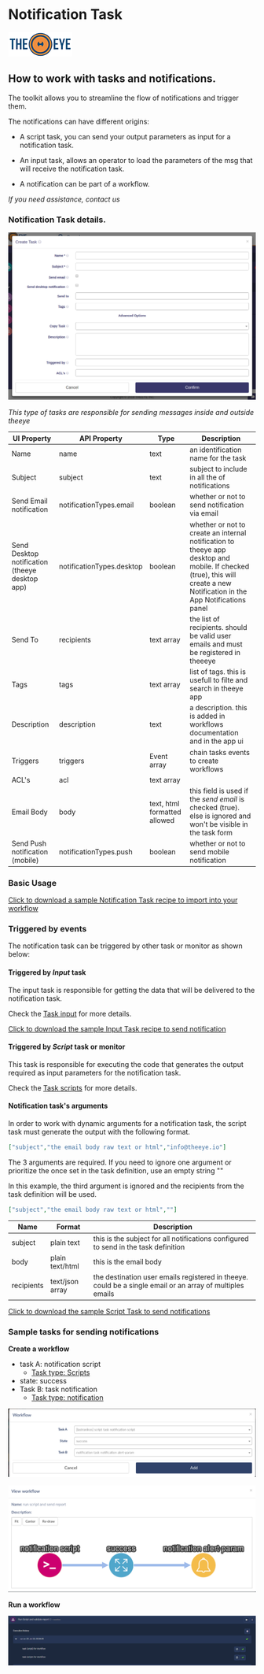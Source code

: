 # Notification Task

[![theeye.io](../../images/logo-theeye-theOeye-logo2.png)](https://theeye.io/en/index.html)

## How to work with tasks and notifications.

The toolkit allows you to streamline the flow of notifications and trigger them.

The notifications can have different origins:

- A script task, you can send your output parameters as input for a notification task.

- An input task, allows an operator to load the parameters of the msg that will receive the notification task.

- A notification can be part of a workflow.


*If you need assistance, contact us*


### Notification Task details.

![notification task form](../../images/form_notification.png "Notification Form")



*This type of tasks are responsible for sending messages inside and outside theeye*

| UI Property | API Property | Type        | Description |
| ---         | ---          | ---         | --- |
| Name        | name         | text        | an identification name for the task |
| Subject     | subject      | text        | subject to include in all the of notifications |
| Send Email notification | notificationTypes.email | boolean | whether or not to send notification via email |
| Send Desktop notification (theeye desktop app) | notificationTypes.desktop | boolean | whether or not to create an internal notification to theeye app desktop and mobile. If checked (true), this will create a new Notification in the App Notifications panel |
| Send To     | recipients   | text array  | the list of recipients. should be valid user emails and must be registered in theeeye |
| Tags        | tags         | text array  | list of tags. this is usefull to filte and search in theeye app |
| Description | description  | text        | a description. this is added in workflows documentation and in the app ui |
| Triggers    | triggers     | Event array | chain tasks events to create workflows |
| ACL's       | acl          | text array  |  | 
| Email Body  | body         | text, html formatted allowed | this field is used if the *send email* is checked (true). else is ignored and won't be visible in the task form |
| Send Push notification (mobile) | notificationTypes.push | boolean | whether or not to send mobile notification |


### Basic Usage

[Click to download a sample Notification Task recipe to import into your workflow](../../assets/recipes/task_type-notification-send_notification.json)

### Triggered by events
The notification task can be triggered by other task or monitor as shown below:

#### Triggered by _Input_ task

The input task is responsible for getting the data that will be delivered to the notification task.

Check the [Task input](/core-concepts/tasks/) for more details.

[Click to download the sample Input Task recipe to send notification](../../assets/recipes/task_type-input-send_notification.json)

#### Triggered by _Script_ task or monitor

This task is responsible for executing the code that generates the output required as input parameters for the notification task.

Check the [Task scripts](/core-concepts/tasks/) for more details.


#### Notification task's arguments

In order to work with dynamic arguments for a notification task, the script task must generate the output with the following format.

```json
["subject","the email body raw text or html","info@theeye.io"]
```

The 3 arguments are required. If you need to ignore one argument or prioritize the once set in the task definition, use an empty string ""

In this example, the third argument is ignored and the recipients from the task definition will be used.

```json
["subject","the email body raw text or html",""]
```


| Name | Format | Description |
| ---- | ---- | ---- |
| subject | plain text | this is the subject for all notifications configured to send in the task definition |
| body | plain text/html | this is the email body |
| recipients | text/json array | the destination user emails registered in theeye. could be a single email or an array of multiples emails |



[Click to download the sample Script Task to send notifications](../../assets/recipes/task_type-script-send_notification.json)

### Sample tasks for sending notifications

**Create a workflow**

- task A: notification script
    - [Task type: Scripts](../../assets/recipes/task_type-script-send_notification.json)
- state: success
- Task B: task notification
    - [Task type: notification](../../assets/recipes/task_type-notification-send_notification.json)

![dashboard_workflow_script_and_notification](../../images/dashboard_workflow_script_and_notification-00.png)

![dashboard_workflow_script_and_notification](../../images/dashboard_workflow_script_and_notification-01.png)

**Run a workflow**

![dashboard_workflow_script_and_notification](../../images/dashboard_workflow_script_and_notification.png)

